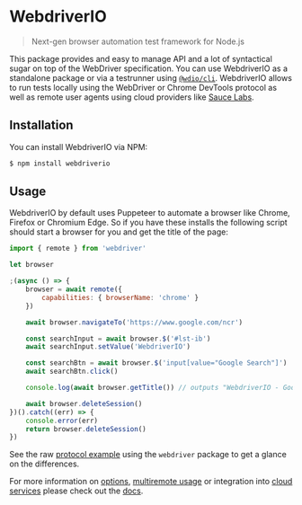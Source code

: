 WebdriverIO
===========

> Next-gen browser automation test framework for Node.js

This package provides and easy to manage API and a lot of syntactical sugar on top of the WebDriver specification. You can use WebdriverIO as a standalone package or via a testrunner using [`@wdio/cli`](https://webdriver.io/docs/clioptions.html). WebdriverIO allows to run tests locally using the WebDriver or Chrome DevTools protocol as well as remote user agents using cloud providers like [Sauce Labs](https://saucelabs.com/).

## Installation

You can install WebdriverIO via NPM:

```sh
$ npm install webdriverio
```

## Usage

WebdriverIO by default uses Puppeteer to automate a browser like Chrome, Firefox or Chromium Edge. So if you have these installs the following script should start a browser for you and get the title of the page:

```js
import { remote } from 'webdriver'

let browser

;(async () => {
    browser = await remote({
        capabilities: { browserName: 'chrome' }
    })

    await browser.navigateTo('https://www.google.com/ncr')

    const searchInput = await browser.$('#lst-ib')
    await searchInput.setValue('WebdriverIO')

    const searchBtn = await browser.$('input[value="Google Search"]')
    await searchBtn.click()

    console.log(await browser.getTitle()) // outputs "WebdriverIO - Google Search"

    await browser.deleteSession()
})().catch((err) => {
    console.error(err)
    return browser.deleteSession()
})
```

See the raw [protocol example](https://www.npmjs.com/package/webdriver#example) using the `webdriver` package to get a glance on the differences.

For more information on [options](https://webdriver.io/docs/options.html#webdriver-options), [multiremote usage](https://webdriver.io/docs/multiremote.html) or integration into [cloud services](https://webdriver.io/docs/cloudservices.html) please check out the [docs](https://webdriver.io/docs/gettingstarted.html).
